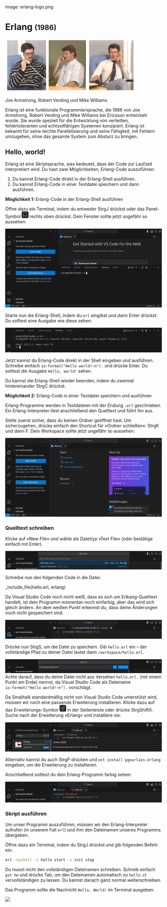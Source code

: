 <div class='meta'>
image: erlang-logo.png
</div>

# Erlang <span style='font-size: 80%;'>(1986)</span>

<div class='floatright' style='width: 30em;'>
    <img src='erlang-team.webp'>
    <p>Joe Armstrong, Robert Verding und Mike Williams</p>
</div>

<p class='abstract'>
Erlang ist eine funktionale Programmiersprache, die 1986 von Joe Armstrong, Robert Verding und Mike Williams bei Ericsson entwickelt wurde. Sie wurde speziell für die Entwicklung von verteilten, fehlertoleranten und echtzeitfähigen Systemen konzipiert. Erlang ist bekannt für seine leichte Parallelisierung und seine Fähigkeit, mit Fehlern umzugehen, ohne das gesamte System zum Absturz zu bringen.
</p>

<!-- ## Eigenschaften

- **Funktionale Programmiersprache**: Erlang ist eine funktionale Programmiersprache, die auf der rekursiven Funktionstheorie basiert. -->

## Hello, world!

Erlang ist eine Skriptsprache, was bedeutet, dass der Code zur Laufzeit interpretiert wird. Du hast zwei Möglichkeiten, Erlang-Code auszuführen:

1. Du kannst Erlang-Code direkt in der Erlang-Shell ausführen.
2. Du kannst Erlang-Code in einer Textdatei speichern und dann ausführen.

**Möglichkeit 1:** Erlang-Code in der Erlang-Shell ausführen

Öffne dazu ein Terminal, indem du entweder <span class='key'>Strg</span><span class='key'>J</span> drückst oder das Panel-Symbol <img src='../basics/panel.webp' style='border-radius: 4px; height: 1.5em;'> rechts oben drückst. Dein Fenster sollte jetzt ungefähr so aussehen:

<img class='full' src='code-with-terminal.webp'>

Starte nun die Erlang-Shell, indem du `erl` eingibst und dann <span class='key'>Enter</span> drückst. Du solltest eine Ausgabe wie diese sehen:

<img class='full' src='erl.webp'>

Jetzt kannst du Erlang-Code direkt in der Shell eingeben und ausführen. Schreibe einfach `io:format("Hello world!~n").` und drücke <span class='key'>Enter</span>. Du solltest die Ausgabe `Hello, world!` sehen.

Du kannst die Erlang-Shell wieder beenden, indem du zweimal hintereinander <span class='key'>Strg</span><span class='key'>C</span> drückst.

**Möglichkeit 2:** Erlang-Code in einer Textdatei speichern und ausführen

Erlang-Programme werden in Textdateien mit der Endung `.erl` geschrieben. Ein Erlang-Interpreter liest anschließend den Quelltext und führt ihn aus.

Stelle zuerst sicher, dass du keinen Ordner geöffnet hast. Um sicherzugehen, drücke einfach den Shortcut für »Ordner schließen«: <span class='key'>Strg</span><span class='key'>K</span> und dann <span class='key'>F</span>. Dein Workspace sollte jetzt ungefähr so aussehen:

<img class='full' src='fresh-start.webp'>

### Quelltext schreiben

Klicke auf »New File« und wähle als Dateityp »Text File« (oder bestätige einfach mit <span class='key'>Enter</span>).

<img class='full' src='choose-filename.webp'>

Schreibe nun den folgenden Code in die Datei:

_include_file(hello.erl, erlang)

Da Visual Studio Code noch nicht weiß, dass es sich um Erlkang-Quelltext handelt, ist dein Programm momentan noch einfarbig, aber das wird sich gleich ändern. An dem weißen Punkt erkennst du, dass deine Änderungen noch nicht gespeichert sind.

<img class='full' src='no-syntax-highlighting.webp'>

Drücke nun <span class='key'>Strg</span><span class='key'>S</span>, um die Datei zu speichern. Gib `hello.erl` ein – der vollständige Pfad zu deiner Datei lautet dann `/workspace/hello.erl`.

<img class='full' src='enter-filename.webp'>

<div class='hint'>
Achte darauf, dass du deine Datei nicht aus Versehen <code>hello.erl.</code> (mit einem Punkt am Ende) nennst, da Visual Studio Code als Dateiname <code>io:format("Hello world!~n").</code> vorschlägt.
</div>

Da Smalltalk standardmäßig nicht von Visual Studio Code unterstützt wird, müssen wir noch eine passende Erweiterung installieren. Klicke dazu auf das Erweiterungs-Symbol <img src='../basics/extensions.webp' style='border-radius: 4px; height: 1.5em;'> in der Seitenleiste oder drücke <span class='key'>Strg</span><span class='key'>Shift</span><span class='key'>X</span>. Suche nach der Erweiterung »Erlang« und installiere sie.

<img class='full' src='erlang-syntax.webp'>

Alternativ kannst du auch <span class='key'>Strg</span><span class='key'>P</span> drücken und `ext install pgourlain.erlang` eingeben, um die Erweiterung zu installieren.

Anschließend solltest du dein Erlang-Programm farbig sehen:

<img class='full' src='syntax-highlighting.webp'>

### Skript ausführen

Um unser Programm auszuführen, müssen wir den Erlang-Interpreter aufrufen (in unserem Fall `erl`) und ihm den Dateinamen unseres Programms übergeben.

Öffne dazu ein Terminal, indem du <span class='key'>Strg</span><span class='key'>J</span> drückst und gib folgenden Befehl ein:

```bash
erl -noshell -s hello start -s init stop
```

<div class='hint'>
Du musst nicht den vollständigen Dateinamen schreiben. Schreib einfach <code>gst he</code> und drücke <span class='key'>Tab</span>, um den Dateinamen automatisch zu <code>hello.st</code> vervollständigen zu lassen. Du kannst danach ganz normal weiterschreiben.
</div>

Das Programm sollte die Nachricht `Hello, World!` im Terminal ausgeben:

<img class='full' src='hello.webp'>